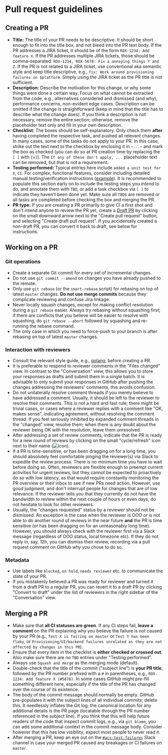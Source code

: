# Pull request guidelines

## Creating a PR

- **Title:** The title of your PR needs to be descriptive. It should be short
  enough to fit into the title box, and not bleed into the PR text body. If the
  PR addresses a JIRA ticket, it should be of the form `ROX-1234: Add feature X`.
  If the PR addresses multiple JIRA tickets, those should be comma-separated:
  `ROX-1234, ROX-5678: Fix a annoying things Y and Z`. If the PR is not related
  to a JIRA ticket, use conventional aka semantic style and keep title descriptive,
  e.g., `fix: Work around provisioning failures on $platform`. Simply using the
  JIRA ticket as the PR title is not sufficient.
- **Description:** Describe the motivation for this change, or why some things
  were done a certain way. Focus on what cannot be extracted from the code, e.g.,
  alternatives considered and dismissed (and why), performance concerns,
  non-evident edge cases. Description can be omitted if the change is straightforward
  (keep in mind that the title has to describe what the change does). If you think
  a description is not necessary, remove the entire section; otherwise, remove
  the placeholder text only and fill in your own description.
- **Checklist:** The boxes should be self-explanatory. Only check them **after**
  having completed the respective task, and pushed all relevant changes. In many
  cases, some of the tasks do not apply to your PR. In this case, strike out the
  text next to the checkbox by enclosing it in `~...~` and mark the box as
  checked (you can do so at PR creation time by replacing the `[ ]` with `[x]`).
  The `If any of these don't apply, ...` placeholder text can be removed, but
  that is not a requirement.
- **Testing performed:** Typical entries here include `added a unit test for X`,
  `CI`. For complex, functional features, consider including detailed manual
  testing/verification instructions ([example](https://github.com/stackrox/rox/pull/3978)).
  It is recommended to populate this section early on to include the testing
  steps you _intend_ to do, and annotate them with `TBD`, or add a task checkbox
  via `[ ]` to indicate they haven't been done yet. Make sure all `TBD`s are
  removed or all tasks are completed before checking the box and merging the PR.
- **PR type:** If you are creating a PR primarily to give CI a first shot and 
  don't intend anyone to review the PR yet, create a [*Draft* PR](https://github.blog/2019-02-14-introducing-draft-pull-requests/)
  by clicking on the small downward arrow next to the "Create pull request"
  button, and selecting "Create draft pull request". If you accidentally created
  a non-draft PR, you can convert it back to draft, see below for instructions.

## Working on a PR

### Git operations
- Create a separate Git commit for every set of incremental changes.
- Do not use `git commit --amend` on changes you have already pushed to the remote.
- Only use `git rebase` (or the `smart-rebase` script) for rebasing on top of
  latest `master` changes. **Do not use merge commits** because they complicate
  reviewing and confuse Jira linkage.
- Never locally squash changes, except for making conflict resolution during a
  `git rebase` easier. Always try rebasing without squashing first; if there are
  conflicts that you believe will be easier to resolve with squashing, do
  `git rebase --abort` followed by squashing and re-running the rebase command.
- The only case in which you need to force-push to your branch is after rebasing
  on top of latest `master` changes.

### Interaction with reviewers
- Consult the relevant style guide, e.g., [golang](go-coding-style.md), before
  creating a PR.  
- It is preferable to respond to reviewer comments in the "Files changed" view.
  In contrast to the "Conversation" view, this allows you to store your responses
  as drafts and submit them in a single batch. It is advisable to only submit
  your responses in GitHub after pushing the changes addressing the reviewers'
  comments, this avoids confusion.
- Do not unilaterally resolve comment threads if you merely believe to have
  addressed a comment. Usually, it should be left to the reviewer to resolve
  their comments. This is not a hard and fast rule; there might be trivial cases,
  or cases where a reviewer replies with a comment like "OK, makes sense",
  indicating agreement, without resolving the comment thread. If you feel
  seriously inhibited by expanded comment threads in the "changed" view, resolve
  them; when there is any doubt about the reviewer being OK with the resolution,
  leave them unresolved.
- After addressing a set of review comments, indicate that the PR is ready for a
  new round of reviews by clicking on the small "cycle/refresh" icon next to 
  their name (![icon](images/re-request-review.png?raw=true)).
- If a PR is time-sensitive, or has been dragging on for a long time, you should
  absolutely feel comfortable pinging the reviewer(s) via Slack to expedite the
  review process. There is no minimum time you have to wait before doing so.
  Often, reviewers are flexible enough to preempt current activities for urgent
  reviews, but they cannot be expected to proactively do so with low latency, as
  that would require constantly monitoring the PR overview or their inbox to see
  if new PRs need action.
  However, use good judgment, and don't interrupt people for changes that are of
  low relevance. If the reviewer tells you that they currently do not have the
  bandwidth to review within the next couple of hours or even days, do not
  hesitate to look for other reviewers.
- Usually, the "changes requested" status by a reviewer should not be dismissed.
  An exception is the case when the reviewer is OOO or is not able to do another
  round of reviews in the near future **and** the PR is time sensitive (or has
  been dragging on for an unreasonably long time). However, you should always
  check with the reviewer first via a Slack message (regardless of OOO status,
  local timezone etc). If they do not reply in, say, 12h, you can dismiss their
  review, recording via a pull request comment on GitHub why you chose to do so.

### Metadata
- Use labels like `blocked`, `on hold`, `needs reviewer` etc. to communicate
  the state of your PR.
- If you mistakenly believed a PR was ready for reviewer and turned it from a
  draft PR to a regular PR, you can revert it to a draft PR by clicking
  "Convert to draft" under the list of reviewers in the right sidebar of the
  "Conversation" view.

## Merging a PR

- Make sure that **all CI statuses are green**. If any CI steps fail, **leave a
  comment** on the PR explaining why you believe the failure is not caused by
  your PR (e.g., `Test X is failing on master` or `Test Y has been flaky`, or
  `Provisioning/UI/backend failures unrelated as they are not affected by changes in this PR`).
- Ensure that every item in the checklist is **either checked or crossed out**.
  Also make sure there are no `TBD` entries under "Testing performed".
- Always use `Squash and merge` as the merging mode (default).
- Double-check that the title of the commit ("subject line") is **your PR title**,
  followed by the PR number prefixed with a `#` in parentheses, e.g.,
  `ROX-1234: Add feature X (#5678)`. In some cases GitHub might pre-fill
  something different here, especially if the title of the PR has changed over
  the course of its existence.
- The body of the commit message should normally be empty. GitHub pre-populates
  it with the subject lines of all individual commits; delete this. It
  needlessly inflates the Git log; the canonical location for any additional
  details is the PR page (locatable through the PR number referenced in the
  subject line).
  If you think that this will help future readers of the code that inspect
  commit logs, e.g., via `git blame`, you can add some additional context in the
  commit message body. Consider however that this has low visibility, expect
  most people to never read it.
- After merging a PR, keep an eye out on the [`#acs-test-failures`](https://redhat-internal.slack.com/archives/CLUNQEEMA/)
  Slack channel in case your merged PR caused any breakages or CI failures on
  `master`.
